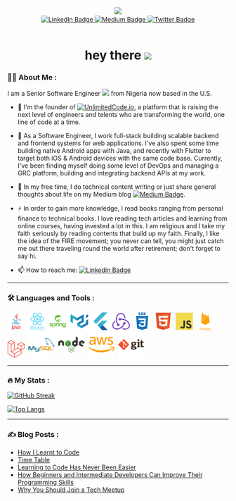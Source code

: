 <div id="header" align="center">
  
  <img src="https://media.giphy.com/media/v1.Y2lkPTc5MGI3NjExNWFiZTNmN2Q3MGRjZWQ2YzQ0ZjhiMGMzMWM2YTRlZjhjNThjZWRjZSZlcD12MV9pbnRlcm5hbF9naWZzX2dpZklkJmN0PXM/M9gbBd9nbDrOTu1Mqx/giphy.gif" width="100"/>
  
  <div id="badges">
  <a href="https://www.linkedin.com/in/cletusajibade/">
    <img src="https://img.shields.io/badge/LinkedIn-blue?style=for-the-badge&logo=linkedin&logoColor=white" alt="LinkedIn Badge"/>
  </a>
  <a href="https://medium.com/@cletusajibade">
    <img src="https://img.shields.io/badge/Medium-darkgreen?style=for-the-badge&logo=medium&logoColor=white" alt="Medium Badge"/>
  </a>
  <a href="https://twitter.com/cletusajibade">
    <img src="https://img.shields.io/badge/Twitter-blue?style=for-the-badge&logo=twitter&logoColor=white" alt="Twitter Badge"/>
  </a>
</div>
  <img src="https://komarev.com/ghpvc/?username=cletusajibade&style=flat-square&color=blue" alt=""/>
  <h1>
  hey there
  <img src="https://media.giphy.com/media/hvRJCLFzcasrR4ia7z/giphy.gif" width="30px"/>
</h1>
 <!-- <div align="center">
  <img src="https://media.giphy.com/media/dWesBcTLavkZuG35MI/giphy.gif" width="600" height="300"/>
</div>-->
  
</div>


### :man_technologist: About Me :

I am a Senior Software Engineer <img src="https://media.giphy.com/media/WUlplcMpOCEmTGBtBW/giphy.gif" width="30"> from Nigeria now based in the U.S.

- :briefcase: I'm the founder of [![UnlimitedCode.io](https://img.shields.io/badge/UnlimitedCode-00AF94?logo=internetcomputer)](https://unlimitedcode.io), a platform that is raising the next level of engineers and telents who are transforming the world, one line of code at a time.

- :telescope: As a Software Engineer, I work full-stack building scalable backend and frontend systems for web applications. I've also spent some time building native Android apps with Java, and recently with Flutter to target both iOS & Android devices with the same code base. Currently, I've been finding myself doing some level of DevOps and managing a GRC platform, building and integrating backend APIs at my work.

- :seedling: In my free time, I do technical content writing or just share general thoughts about life on my Medium blog [![Medium Badge](https://img.shields.io/badge/Medium-darkgreen?style=flat&logo=Medium&logoColor=white)](https://cletusajibade.com).

- :zap: In order to gain more knowledge, I read books ranging from personal finance to technical books. I love reading tech articles and learning from online courses, having invested a lot in this. I am religious and I take my faith seriously by reading contents that build up my faith. Finally, I like the idea of the FIRE movement; you never can tell, you might just catch me out there traveling round the world after retirement; don't forget to say hi. 

- :mailbox: How to reach me: [![Linkedin Badge](https://img.shields.io/badge/Linkedin-blue?style=flat&logo=Linkedin&logoColor=white)](https://www.linkedin.com/in/cletusajibade/)

---

### :hammer_and_wrench: Languages and Tools :

<div>
  <img src="https://github.com/devicons/devicon/blob/master/icons/java/java-original-wordmark.svg" title="Java" alt="Java" width="40" height="40"/>&nbsp;
  <img src="https://github.com/devicons/devicon/blob/master/icons/react/react-original-wordmark.svg" title="React" alt="React" width="40" height="40"/>&nbsp;
  <img src="https://github.com/devicons/devicon/blob/master/icons/spring/spring-original-wordmark.svg" title="Spring" alt="Spring" width="40" height="40"/>&nbsp;
  <img src="https://github.com/devicons/devicon/blob/master/icons/materialui/materialui-original.svg" title="Material UI" alt="Material UI" width="40" height="40"/>&nbsp;
  <img src="https://github.com/devicons/devicon/blob/master/icons/flutter/flutter-original.svg" title="Flutter" alt="Flutter" width="40" height="40"/>&nbsp;
  <img src="https://github.com/devicons/devicon/blob/master/icons/redux/redux-original.svg" title="Redux" alt="Redux " width="40" height="40"/>&nbsp;
  <img src="https://github.com/devicons/devicon/blob/master/icons/css3/css3-plain-wordmark.svg"  title="CSS3" alt="CSS" width="40" height="40"/>&nbsp;
  <img src="https://github.com/devicons/devicon/blob/master/icons/html5/html5-original.svg" title="HTML5" alt="HTML" width="40" height="40"/>&nbsp;
  <img src="https://github.com/devicons/devicon/blob/master/icons/javascript/javascript-original.svg" title="JavaScript" alt="JavaScript" width="40" height="40"/>&nbsp;
  <img src="https://github.com/devicons/devicon/blob/master/icons/firebase/firebase-plain-wordmark.svg" title="Firebase" alt="Firebase" width="40" height="40"/>&nbsp;
  <img src="https://github.com/devicons/devicon/blob/master/icons/laravel/laravel-original.svg" title="Laravel"  alt="Laravel" width="40" height="40"/>&nbsp;
  <img src="https://github.com/devicons/devicon/blob/master/icons/mysql/mysql-original-wordmark.svg" title="MySQL"  alt="MySQL" width="60" height="60"/>&nbsp;
  <img src="https://github.com/devicons/devicon/blob/master/icons/nodejs/nodejs-original-wordmark.svg" title="NodeJS" alt="NodeJS" width="60" height="60"/>&nbsp;
  <img src="https://github.com/devicons/devicon/blob/master/icons/amazonwebservices/amazonwebservices-plain-wordmark.svg" title="AWS" alt="AWS" width="60" height="60"/>&nbsp;
  <img src="https://github.com/devicons/devicon/blob/master/icons/git/git-original-wordmark.svg" title="Git" **alt="Git" width="60" height="60"/>
</div>

---

### :fire: My Stats :
[![GitHub Streak](http://github-readme-streak-stats.herokuapp.com?user=cletusajibade&theme=dark&background=000000)](https://git.io/streak-stats)

[![Top Langs](https://github-readme-stats.vercel.app/api/top-langs/?username=cletusajibade&layout=compact&theme=vision-friendly-dark)](https://github.com/anuraghazra/github-readme-stats)

---

### :writing_hand: Blog Posts :

<!-- BLOG-POST-LIST:START -->
- [How I Learnt to Code](https://cletusajibade.medium.com/how-i-learnt-to-code-c0bc3921bd42?source=rss-d79997665eb8------2)
- [Time Table](https://cletusajibade.medium.com/time-table-deb2f9514e5c?source=rss-d79997665eb8------2)
- [Learning to Code Has Never Been Easier](https://cletusajibade.medium.com/learning-to-code-has-never-been-easier-5bd01583d302?source=rss-d79997665eb8------2)
- [How Beginners and Intermediate Developers Can Improve Their Programming Skills](https://cletusajibade.medium.com/how-beginners-and-intermediate-developers-can-improve-their-programming-skills-7a5534a45c89?source=rss-d79997665eb8------2)
- [Why You Should Join a Tech Meetup](https://cletusajibade.medium.com/why-you-should-join-a-tech-meetup-17879a819f40?source=rss-d79997665eb8------2)
<!-- BLOG-POST-LIST:END -->

